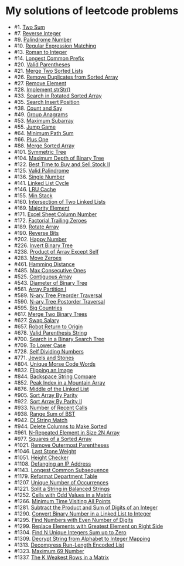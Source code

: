 # My solutions of leetcode problems

* #1. [Two Sum](src/p0001.scala)
* #7. [Reverse Integer](src/p0007.scala)
* #9. [Palindrome Number](src/p0009.scala)
* #10. [Regular Expression Matching](src/p0010.scala)
* #13. [Roman to Integer](src/p0013.scala)
* #14. [Longest Common Prefix](src/p0014.scala)
* #20. [Valid Parentheses](src/p0020.scala)
* #21. [Merge Two Sorted Lists](src/p0021.scala)
* #26. [Remove Duplicates from Sorted Array](src/p0026.scala)
* #27. [Remove Element](src/p0027.scala)
* #28. [Implement strStr()](src/p0028.scala)
* #33. [Search in Rotated Sorted Array](src/p0033.scala)
* #35. [Search Insert Position](src/p0035.scala)
* #38. [Count and Say](src/p0038.scala)
* #49. [Group Anagrams](src/p0049.scala)
* #53. [Maximum Subarray](src/p0053.scala)
* #55. [Jump Game](src/p0055.scala)
* #64. [Minimum Path Sum](src/p0064.scala)
* #66. [Plus One](src/p0066.scala)
* #88. [Merge Sorted Array](src/p0088.scala)
* #101. [Symmetric Tree](src/p0101.scala)
* #104. [Maximum Depth of Binary Tree](src/p0104.scala)
* #122. [Best Time to Buy and Sell Stock II](src/p0122.scala)
* #125. [Valid Palindrome](src/p0125.scala)
* #136. [Single Number](src/p0136.scala)
* #141. [Linked List Cycle](src/p0141.go)
* #146. [LRU Cache](src/p0146.scala)
* #155. [Min Stack](src/p0155.scala)
* #160. [Intersection of Two Linked Lists](src/p0160.go)
* #169. [Majority Element](src/p0169.scala)
* #171. [Excel Sheet Column Number](src/p0171.scala)
* #172. [Factorial Trailing Zeroes](src/p0172.scala)
* #189. [Rotate Array](src/p0189.scala)
* #190. [Reverse Bits](src/p0190.py)
* #202. [Happy Number](src/p0202.scala)
* #226. [Invert Binary Tree](src/p0226.scala)
* #238. [Product of Array Except Self](src/p0238.scala)
* #283. [Move Zeroes](src/p0283.scala)
* #461. [Hamming Distance](src/p0461.scala)
* #485. [Max Consecutive Ones](src/p0485.scala)
* #525. [Contiguous Array](src/p0525.scala)
* #543. [Diameter of Binary Tree](src/p0543.scala)
* #561. [Array Partition I](src/p0561.scala)
* #589. [N-ary Tree Preorder Traversal](src/p0589.py)
* #590. [N-ary Tree Postorder Traversal](src/p0590.py)
* #595. [Big Countries](src/p0595.sql)
* #617. [Merge Two Binary Trees](src/p0617.scala)
* #627. [Swap Salary](src/p0627.sql)
* #657. [Robot Return to Origin](src/p0657.scala)
* #678. [Valid Parenthesis String](src/p0678.scala)
* #700. [Search in a Binary Search Tree](src/p0700.scala)
* #709. [To Lower Case](src/p0709.scala)
* #728. [Self Dividing Numbers](src/p0728.scala)
* #771. [Jewels and Stones](src/p0771.scala)
* #804. [Unique Morse Code Words](src/p0804.scala)
* #832. [Flipping an Image](src/p0832.scala)
* #844. [Backspace String Compare](src/p0844.scala)
* #852. [Peak Index in a Mountain Array](src/p0852.scala)
* #876. [Middle of the Linked List](src/p0876.scala)
* #905. [Sort Array By Parity](src/p0905.scala)
* #922. [Sort Array By Parity II](src/p0922.scala)
* #933. [Number of Recent Calls](src/p0933.scala)
* #938. [Range Sum of BST](src/p0938.scala)
* #942. [DI String Match](src/p0942.scala)
* #944. [Delete Columns to Make Sorted](src/p0944.py)
* #961. [N-Repeated Element in Size 2N Array](src/p0961.scala)
* #977. [Squares of a Sorted Array](src/p0977.scala)
* #1021. [Remove Outermost Parentheses](src/p1021.go)
* #1046. [Last Stone Weight](src/p1046.scala)
* #1051. [Height Checker](src/p1051.scala)
* #1108. [Defanging an IP Address](src/p1108.scala)
* #1143. [Longest Common Subsequence](src/p1143.scala)
* #1179. [Reformat Department Table](src/p1179.sql)
* #1207. [Unique Number of Occurrences](src/p1207.scala)
* #1221. [Split a String in Balanced Strings](src/p1221.scala)
* #1252. [Cells with Odd Values in a Matrix](src/p1252.scala)
* #1266. [Minimum Time Visiting All Points](src/p1266.scala)
* #1281. [Subtract the Product and Sum of Digits of an Integer](src/p1281.scala)
* #1290. [Convert Binary Number in a Linked List to Integer](src/p1290.scala)
* #1295. [Find Numbers with Even Number of Digits](src/p1295.scala)
* #1299. [Replace Elements with Greatest Element on Right Side](src/p1299.scala)
* #1304. [Find N Unique Integers Sum up to Zero](src/p1304.scala)
* #1309. [Decrypt String from Alphabet to Integer Mapping](src/p1309.scala)
* #1313. [Decompress Run-Length Encoded List](src/p1313.scala)
* #1323. [Maximum 69 Number](src/p1323.scala)
* #1337. [The K Weakest Rows in a Matrix](src/p1337.scala)
